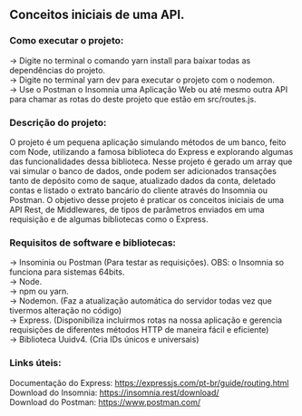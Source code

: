 ## Conceitos iniciais de uma API.

### Como executar o projeto:
-> Digite no terminal o comando yarn install para baixar todas as dependências do projeto.  
-> Digite no terminal yarn dev para executar o projeto com o nodemon.  
-> Use o Postman o Insomnia uma Aplicação Web ou até mesmo outra API para chamar as rotas do deste projeto que estão em src/routes.js.  


### Descrição do projeto:
O projeto é um pequena aplicação simulando métodos de um banco, feito com Node, utilizando a famosa biblioteca do Express e explorando algumas das funcionalidades dessa biblioteca. Nesse projeto é gerado um array que vai simular o banco de dados, onde podem ser adicionados transações tanto de depósito como de saque, atualizado dados da conta, deletado contas e listado o extrato bancário do cliente através do Insomnia ou Postman. O objetivo desse projeto é praticar os conceitos iniciais de uma API Rest, de Middlewares, de tipos de parâmetros enviados em uma requisição e de algumas bibliotecas como o Express.  

### Requisitos de software e bibliotecas:
-> Insominia ou Postman (Para testar as requisições). OBS: o Insomnia so funciona para sistemas 64bits.  
-> Node.  
-> npm ou yarn.  
-> Nodemon. (Faz a atualização automática do servidor todas vez que tivermos alteração no código)  
-> Express. (Disponibiliza incluirmos rotas na nossa aplicação e gerencia requisições de diferentes métodos HTTP de maneira fácil e eficiente)  
-> Biblioteca Uuidv4. (Cria IDs únicos e universais)    

### Links úteis:
Documentação do Express: https://expressjs.com/pt-br/guide/routing.html  
Download do Insomnia: https://insomnia.rest/download/  
Download do Postman: https://www.postman.com/  
